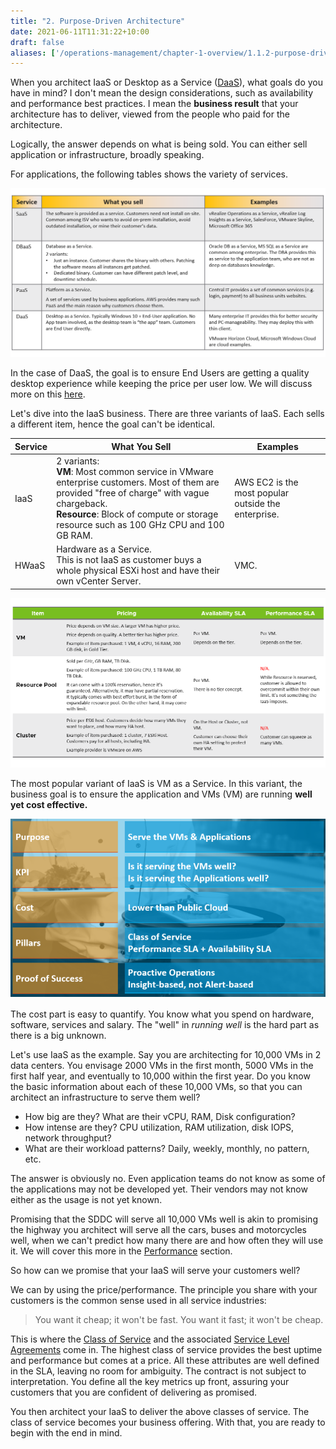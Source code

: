 ```yaml
---
title: "2. Purpose-Driven Architecture"
date: 2021-06-11T11:31:22+10:00
draft: false
aliases: ['/operations-management/chapter-1-overview/1.1.2-purpose-driven-architecture']
---
```


When you architect IaaS or Desktop as a Service ([DaaS](https://www.vmware.com/topics/glossary/content/desktop-as-a-service)), what goals do you have in mind? I don't mean the design considerations, such as availability and performance best practices. I mean the **business result** that your architecture has to deliver, viewed from the people who paid for the architecture.

Logically, the answer depends on what is being sold. You can either sell application or infrastructure, broadly speaking.

For applications, the following tables shows the variety of services.

![Common 'As a Service' offerings](1.1.2-fig-1.png?width=60pc&classes=shadow,border)

In the case of DaaS, the goal is to ensure End Users are getting a quality desktop experience while keeping the price per user low. We will discuss more on this [here](/miscellaneous/chapter-8-vdi-daas/).

Let's dive into the IaaS business. There are three variants of IaaS. Each sells a different item, hence the goal can't be identical.

| Service | What You Sell | Examples |
| --- | --- | --- |
| IaaS | 2 variants:<br />**VM**: Most common service in VMware enterprise customers. Most of them are provided "free of charge" with vague chargeback.<br />**Resource**: Block of compute or storage resource such as 100 GHz CPU and 100 GB RAM.| AWS EC2 is the most popular outside the enterprise.|
| HWaaS | Hardware as a Service.<br />This is not IaaS as customer buys a whole physical ESXi host and have their own vCenter Server.| VMC.|

<!-- ![IaaS and HWaaS comparison table](1.1.2-fig-2.png?width=60pc&classes=shadow,border) -->

![Table comparing VM, Resource Pool, and Cluster](1.1.2-fig-3.png?classes=shadow,border)

The most popular variant of IaaS is VM as a Service. In this variant, the business goal is to ensure the application and VMs (VM) are running **well yet cost effective.**

![Multiple aspects of VM as a Service](1.1.2-fig-4.png?width=50pc&classes=shadow,border)

The cost part is easy to quantify. You know what you spend on hardware, software, services and salary. The "well" in _running well_ is the hard part as there is a big unknown.

Let's use IaaS as the example. Say you are architecting for 10,000 VMs in 2 data centers. You envisage 2000 VMs in the first month, 5000 VMs in the first half year, and eventually to 10,000 within the first year. Do you know the basic information about each of these 10,000 VMs, so that you can architect an infrastructure to serve them well?

- How big are they? What are their vCPU, RAM, Disk configuration?
- How intense are they? CPU utilization, RAM utilization, disk IOPS, network throughput?
- What are their workload patterns? Daily, weekly, monthly, no pattern, etc.

The answer is obviously no. Even application teams do not know as some of the applications may not be developed yet. Their vendors may not know either as the usage is not yet known.

Promising that the SDDC will serve all 10,000 VMs well is akin to promising the highway you architect will serve all the cars, buses and motorcycles well, when we can't predict how many there are and how often they will use it. We will cover this more in the [Performance](/operations-management/chapter-2-performance-management/) section.

So how can we promise that your IaaS will serve your customers well?

We can by using the price/performance. The principle you share with your customers is the common sense used in all service industries:

> You want it cheap; it won't be fast. You want it fast; it won't be cheap.

This is where the [Class of Service](/operations-management/chapter-1-overview/1.1.7-service-level-agreement/#class-of-service) and the associated [Service Level Agreements](/operations-management/chapter-1-overview/1.1.7-service-level-agreement) come in. The highest class of service provides the best uptime and performance but comes at a price. All these attributes are well defined in the SLA, leaving no room for ambiguity. The contract is not subject to interpretation. You define all the key metrics up front, assuring your customers that you are confident of delivering as promised.

You then architect your IaaS to deliver the above classes of service. The class of service becomes your business offering. With that, you are ready to begin with the end in mind.

